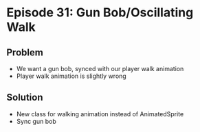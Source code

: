 Episode 31: Gun Bob/Oscillating Walk
====================================

Problem
--------

- We want a gun bob, synced with our player walk animation
- Player walk animation is slightly wrong

Solution
--------

- New class for walking animation instead of AnimatedSprite
- Sync gun bob
